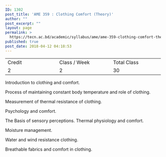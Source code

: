 ```yaml
---
ID: 1302
post_title: 'AME 359 : Clothing Comfort (Theory)'
author: ""
post_excerpt: ""
layout: page
permalink: >
  https://tecn.ac.bd/academic/syllabus/ame/ame-359-clothing-comfort-theory
published: true
post_date: 2018-04-12 04:18:53
---
```

<table width="626">
<tbody>
<tr>
<td width="206">Credit</td>
<td width="218">Class / Week</td>
<td width="201">Total Class</td>
</tr>
<tr>
<td width="206">2</td>
<td width="218">2</td>
<td width="201">30</td>
</tr>
</tbody>
</table>
Introduction to clothing and comfort.

Process of maintaining constant body temperature and role of clothing.

Measurement of thermal resistance of clothing.

Psychology and comfort.

The Basis of sensory perceptions. Thermal physiology and comfort.

Moisture management.

Water and wind resistance clothing.

Breathable fabrics and comfort in clothing.